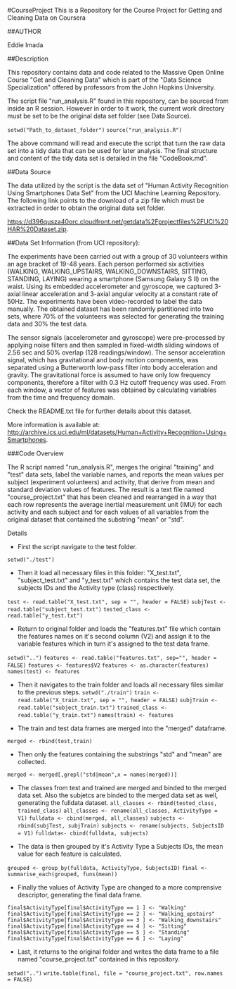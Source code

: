 #CourseProject
This is a Repository for the Course Project for Getting and Cleaning Data on Coursera

##AUTHOR

Eddie Imada

##Description

This repository contains data and code related to the Massive Open Online Course "Get and Cleaning Data" which is part of the "Data Science Specialization" offered by professors from the John Hopkins University.

The script file "run_analysis.R" found in this repository, can be sourced from inside an R session. However in order to it work, the current work directory must be set to be the original data set folder (see Data Source).

`setwd("Path_to_dataset_folder")`
`source("run_analysis.R")`

The above command will read and execute the script that turn the raw data set into a tidy data that can be used for later analysis. The final structure and content of the tidy data set is detailed in the file "CodeBook.md".

##Data Source

The data utilized by the script is the data set of "Human Activity Recognition Using Smartphones Data Set" from the UCI Machine Learning Repository. The following link points to the download of a zip file which must be extracted in order to obtain the original data set folder.

https://d396qusza40orc.cloudfront.net/getdata%2Fprojectfiles%2FUCI%20HAR%20Dataset.zip.

##Data Set Information (from UCI repository):

The experiments have been carried out with a group of 30 volunteers within an age bracket of 19-48 years. Each person performed six activities (WALKING, WALKING_UPSTAIRS, WALKING_DOWNSTAIRS, SITTING, STANDING, LAYING) wearing a smartphone (Samsung Galaxy S II) on the waist. Using its embedded accelerometer and gyroscope, we captured 3-axial linear acceleration and 3-axial angular velocity at a constant rate of 50Hz. The experiments have been video-recorded to label the data manually. The obtained dataset has been randomly partitioned into two sets, where 70% of the volunteers was selected for generating the training data and 30% the test data.

The sensor signals (accelerometer and gyroscope) were pre-processed by applying noise filters and then sampled in fixed-width sliding windows of 2.56 sec and 50% overlap (128 readings/window). The sensor acceleration signal, which has gravitational and body motion components, was separated using a Butterworth low-pass filter into body acceleration and gravity. The gravitational force is assumed to have only low frequency components, therefore a filter with 0.3 Hz cutoff frequency was used. From each window, a vector of features was obtained by calculating variables from the time and frequency domain.

Check the README.txt file for further details about this dataset.

More information is available at: http://archive.ics.uci.edu/ml/datasets/Human+Activity+Recognition+Using+Smartphones.

###Code Overview

The R script named "run_analysis.R", merges the original "training" and "test" data sets, label the variable names, and reports the mean values per subject (experiment volunteers) and activity, that derive from mean and standard deviation values of features. The result is a text file named "course_project.txt" that has been cleaned and rearranged in a way that each row represents the average inertial measurement unit (IMU) for each activity and each subject and for each values of all variables from the original dataset that contained the substring "mean" or "std".

Details

- First the script navigate to the test folder.

`setwd("./test")`

- Then it load all necessary files in this folder: "X_test.txt", "subject_test.txt" and "y_test.txt" which contains the test data set, the subjects IDs and the Activity type (class) respectively.

`test <- read.table("X_test.txt", sep = "", header = FALSE)`
`subjTest <- read.table("subject_test.txt")`
`tested_class <- read.table("y_test.txt")`

- Return to original folder and loads the "features.txt" file which contain the features names on it's second column (V2) and assign it to the variable features which in turn it's assigned to the test data frame.

`setwd("..")`
`features <- read.table("features.txt", sep="", header = FALSE)`
`features <- features$V2`
`features <- as.character(features)`
`names(test) <- features`

- Then it navigates to the train folder and loads all necessary files similar to the previous steps.
`setwd("./train")`
`train <- read.table("X_train.txt", sep = "", header = FALSE)`
`subjTrain <- read.table("subject_train.txt")`
`trained_class <- read.table("y_train.txt")`
`names(train) <- features`

- The train and test data frames are merged into the "merged" dataframe.

`merged <- rbind(test,train)`

- Then only the features containing the substrings "std" and "mean" are collected.

`merged <- merged[,grepl("std|mean",x = names(merged))]`

- The classes from test and trained are merged and binded to the merged data set. Also the subjetcs are binded to the merged data set as well, generating the fulldata dataset.
`all_classes <- rbind(tested_class, trained_class)`
`all_classes <- rename(all_classes, ActivityType = V1)`
`fulldata <- cbind(merged, all_classes)`
`subjects <- rbind(subjTest, subjTrain)`
`subjects <- rename(subjects, SubjectsID = V1)`
`fulldata<- cbind(fulldata, subjects)`


- The data is then grouped by it's Activity Type a Subjects IDs, the mean value for each feature is calculated.

`grouped <- group_by(fulldata, ActivityType, SubjectsID)`
`final <- summarise_each(grouped, funs(mean))`

- Finally the values of Activity Type are changed to a more comprensive descriptor, generating the final data frame.

`final$ActivityType[final$ActivityType == 1 ] <- "Walking"`
`final$ActivityType[final$ActivityType == 2 ] <- "Walking_upstairs"`
`final$ActivityType[final$ActivityType == 3 ] <- "Walking_downstairs"`
`final$ActivityType[final$ActivityType == 4 ] <- "Sitting"`
`final$ActivityType[final$ActivityType == 5 ] <- "Standing"`
`final$ActivityType[final$ActivityType == 6 ] <- "Laying"`

- Last, it returns to the original folder and writes the data frame to a file named "course_project.txt" contained in this repository.

`setwd("..")`
`write.table(final, file = "course_project.txt", row.names = FALSE)`

